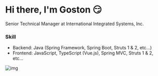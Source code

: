 # Hi there, I'm Goston 😏

Senior Technical Manager at International Integrated Systems, Inc.

### Skill

- Backend: Java (Spring Framework, Spring Boot, Struts 1 & 2, etc...)
- Frontend: JavaScript, TypeScript (Vue.js), Spring MVC, Struts 1 & 2, etc...


![img](https://github-readme-stats.vercel.app/api?username=goston&count_private=true&include_all_commits=true&show_icons=false&theme=vue-dark&cache_seconds=7200)
